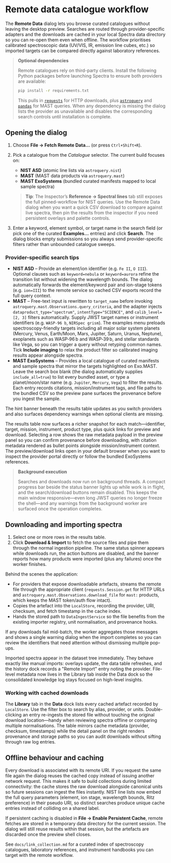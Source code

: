# Remote data catalogue workflow

The **Remote Data** dialog lets you browse curated catalogues without leaving the
desktop preview. Searches are routed through provider-specific adapters and the
downloads are cached in your local Spectra data directory so you can re-open
them even when offline. The workflow prioritises calibrated spectroscopic data
(UV/VIS, IR, emission line cubes, etc.) so imported targets can be compared
directly against laboratory references.

> **Optional dependencies**
>
> Remote catalogues rely on third-party clients. Install the following Python
> packages before launching Spectra to ensure both providers are available:
>
> ```bash
> pip install -r requirements.txt
> ```
>
> This pulls in [`requests`](https://docs.python-requests.org/) for HTTP
> downloads, plus [`astroquery`](https://astroquery.readthedocs.io/) and
> [`pandas`](https://pandas.pydata.org/) for MAST queries. When any dependency
> is missing the dialog lists the provider as unavailable and disables the
> corresponding search controls until installation is complete.

## Opening the dialog

1. Choose **File → Fetch Remote Data…** (or press `Ctrl+Shift+R`).
2. Pick a catalogue from the *Catalogue* selector. The current build focuses on:
   - **NIST ASD** (atomic line lists via `astroquery.nist`)
   - **MAST** (MAST data products via `astroquery.mast`)
   - **MAST ExoSystems** (bundled curated manifests mapped to local sample spectra)

   > **Tip**: The Inspector’s **Reference → Spectral lines** tab still exposes the full pinned-workflow for NIST queries. Use the
   > Remote Data dialog when you want a quick CSV download to compare against live spectra, then pin the results from the
   > inspector if you need persistent overlays and palette controls.
3. Enter a keyword, element symbol, or target name in the search field (or pick
   one of the curated **Examples…** entries) and click **Search**. The dialog
   blocks empty submissions so you always send provider-specific filters rather
   than unbounded catalogue sweeps.

### Provider-specific search tips

- **NIST ASD** – Provide an element/ion identifier (e.g. `Fe II`, `O III`). Optional clauses such as `keyword=nebula` or
  `keyword=aurora` refine the transition list without widening the wavelength bounds. The dialog automatically forwards the
  element/keyword pair and ion-stage tokens (e.g. `ion=III`) to the remote service so cached CSV exports record the full query
  context.
- **MAST** – Free-text input is rewritten to `target_name` before invoking
  `astroquery.mast.Observations.query_criteria`, and the adapter injects
  `dataproduct_type="spectrum"`, `intentType="SCIENCE"`, and
  `calib_level=[2, 3]` filters automatically. Supply JWST target names or
  instrument identifiers (e.g. `WASP-96 b`, `NIRSpec grism`). The examples menu
  preloads spectroscopy-friendly targets including all major solar system planets
  (Mercury, Venus, Earth/Moon, Mars, Jupiter, Saturn, Uranus, Neptune), exoplanets
  such as WASP‑96 b and WASP‑39 b, and stellar standards like Vega, so you can
  trigger a query without retyping common names. Tick
  **Include imaging** to relax the product filter so calibrated imaging results
  appear alongside spectra.
- **MAST ExoSystems** – Provides a local catalogue of curated manifests and sample
  spectra that mirror the targets highlighted on Exo.MAST. Leave the search box
  blank (the dialog automatically supplies `include_all=true`) to list every
  bundled asset, or type a planet/moon/star name (e.g. `Jupiter`, `Mercury`,
  `Vega`) to filter the results. Each entry records citations, mission/instrument
  tags, and file paths to the bundled CSV so the preview pane surfaces the
  provenance before you ingest the sample.

The hint banner beneath the results table updates as you switch providers and
also surfaces dependency warnings when optional clients are missing.

The results table now surfaces a richer snapshot for each match—identifier,
target, mission, instrument, product type, plus quick links for preview and
download. Selecting a row shows the raw metadata payload in the preview panel so
you can confirm provenance before downloading, with citation metadata rendered as
bullet points alongside mission/instrument context. The preview/download links
open in your default browser when you want to inspect the provider portal
directly or follow the bundled ExoSystems references.

> **Background execution**
>
> Searches and downloads now run on background threads. A compact progress bar
> beside the status banner lights up while work is in flight, and the
> search/download buttons remain disabled. This keeps the main window
> responsive—even long JWST queries no longer freeze the shell—and any warnings
> from the background worker are surfaced once the operation completes.

## Downloading and importing spectra

1. Select one or more rows in the results table.
2. Click **Download & Import** to fetch the source files and pipe them through
   the normal ingestion pipeline. The same status spinner appears while
   downloads run, the action buttons are disabled, and the banner reports how
   many products were imported (plus any failures) once the worker finishes.

Behind the scenes the application:

* For providers that expose downloadable artefacts, streams the remote file
  through the appropriate client (`requests.Session.get` for HTTP URLs and
  `astroquery.mast.Observations.download_file` for `mast:` products, which keeps
  the MAST token/auth flow intact).
* Copies the artefact into the `LocalStore`, recording the provider, URI,
  checksum, and fetch timestamp in the cache index.
* Hands the stored path to `DataIngestService` so the file benefits from the
  existing importer registry, unit normalisation, and provenance hooks.

If any downloads fail mid-batch, the worker aggregates those messages and shows
a single warning dialog when the import completes so you can review the
identifiers that need attention without dismissing multiple pop-ups.

Imported spectra appear in the dataset tree immediately. They behave exactly
like manual imports: overlays update, the data table refreshes, and the history
dock records a "Remote Import" entry noting the provider. File-level metadata
now lives in the Library tab inside the Data dock so the consolidated knowledge
log stays focused on high-level insights.

### Working with cached downloads

The **Library** tab in the **Data** dock lists every cached artefact recorded by
`LocalStore`. Use the filter box to search by alias, provider, or units.
Double-clicking an entry re-ingests the stored file without touching the
original download location—handy when reviewing spectra offline or comparing
multiple normalisations. The table mirrors cache metadata (provider, checksum,
timestamps) while the detail panel on the right renders provenance and storage
paths so you can audit downloads without sifting through raw log entries.

## Offline behaviour and caching

Every download is associated with its remote URI. If you request the same file
again the dialog reuses the cached copy instead of issuing another network
request. This makes it safe to build collections during limited connectivity:
the cache stores the raw download alongside canonical units so future sessions
can ingest the files instantly. NIST line lists now embed the full query
parameters (element, ion stage, wavelength bounds, Ritz preference) in their
pseudo URI, so distinct searches produce unique cache entries instead of
colliding on a shared label.

If persistent caching is disabled in **File → Enable Persistent Cache**, remote
fetches are stored in a temporary data directory for the current session. The
dialog will still reuse results within that session, but the artefacts are
discarded once the preview shell closes.

See `docs/link_collection.md` for a curated index of spectroscopy catalogues,
laboratory references, and instrument handbooks you can target with the remote
workflow.
